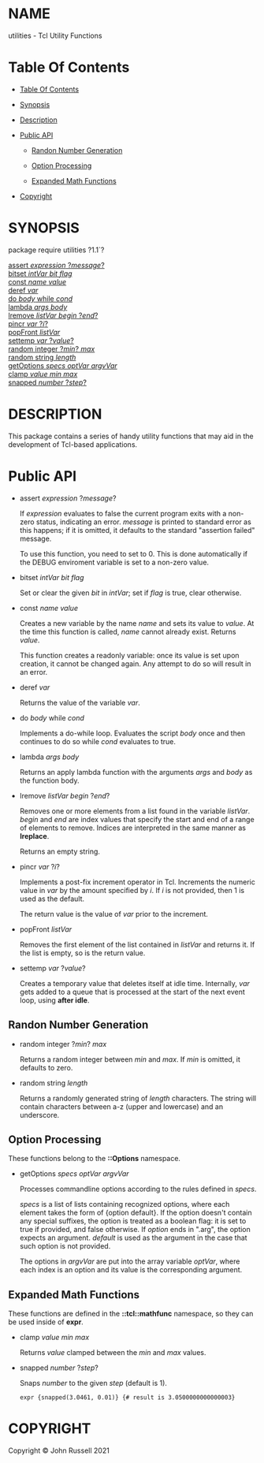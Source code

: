 
[//000000001]: # (utilities \- Tcl Utility Functions)
[//000000002]: # (Generated from file '' by tcllib/doctools with format 'markdown')
[//000000003]: # (Copyright &copy; John Russell 2021)
[//000000004]: # (utilities\(n\) 1\.1  "Tcl Utility Functions")

# NAME

utilities \- Tcl Utility Functions

# <a name='toc'></a>Table Of Contents

  - [Table Of Contents](#toc)

  - [Synopsis](#synopsis)

  - [Description](#section1)

  - [Public API](#section2)

      - [Randon Number Generation](#subsection1)

      - [Option Processing](#subsection2)

      - [Expanded Math Functions](#subsection3)

  - [Copyright](#copyright)

# <a name='synopsis'></a>SYNOPSIS

package require utilities ?1\.1\`?  

[assert *expression* ?*message*?](#1)  
[bitset *intVar* *bit* *flag*](#2)  
[const *name* *value*](#3)  
[deref *var*](#4)  
[do *body* while *cond*](#5)  
[lambda *args* *body*](#6)  
[lremove *listVar* *begin* ?*end*?](#7)  
[pincr *var* ?*i*?](#8)  
[popFront *listVar*](#9)  
[settemp *var* ?*value*?](#10)  
[random integer ?*min*? *max*](#11)  
[random string *length*](#12)  
[getOptions *specs* *optVar* *argvVar*](#13)  
[clamp *value* *min* *max*](#14)  
[snapped *number* ?*step*?](#15)  

# <a name='description'></a>DESCRIPTION

This package contains a series of handy utility functions that may aid in the
development of Tcl\-based applications\.

# <a name='section2'></a>Public API

  - <a name='1'></a>assert *expression* ?*message*?

    If *expression* evaluates to false the current program exits with a
    non\-zero status, indicating an error\. *message* is printed to standard
    error as this happens; if it is omitted, it defaults to the standard
    "assertion failed" message\.

    To use this function, you need to set to 0\. This is done automatically if
    the DEBUG enviroment variable is set to a non\-zero value\.

  - <a name='2'></a>bitset *intVar* *bit* *flag*

    Set or clear the given *bit* in *intVar*; set if *flag* is true, clear
    otherwise\.

  - <a name='3'></a>const *name* *value*

    Creates a new variable by the name *name* and sets its value to *value*\.
    At the time this function is called, *name* cannot already exist\. Returns
    *value*\.

    This function creates a readonly variable: once its value is set upon
    creation, it cannot be changed again\. Any attempt to do so will result in an
    error\.

  - <a name='4'></a>deref *var*

    Returns the value of the variable *var*\.

  - <a name='5'></a>do *body* while *cond*

    Implements a do\-while loop\. Evaluates the script *body* once and then
    continues to do so while *cond* evaluates to true\.

  - <a name='6'></a>lambda *args* *body*

    Returns an apply lambda function with the arguments *args* and *body* as
    the function body\.

  - <a name='7'></a>lremove *listVar* *begin* ?*end*?

    Removes one or more elements from a list found in the variable *listVar*\.
    *begin* and *end* are index values that specify the start and end of a
    range of elements to remove\. Indices are interpreted in the same manner as
    __lreplace__\.

    Returns an empty string\.

  - <a name='8'></a>pincr *var* ?*i*?

    Implements a post\-fix increment operator in Tcl\. Increments the numeric
    value in *var* by the amount specified by *i*\. If *i* is not provided,
    then 1 is used as the default\.

    The return value is the value of *var* prior to the increment\.

  - <a name='9'></a>popFront *listVar*

    Removes the first element of the list contained in *listVar* and returns
    it\. If the list is empty, so is the return value\.

  - <a name='10'></a>settemp *var* ?*value*?

    Creates a temporary value that deletes itself at idle time\. Internally,
    *var* gets added to a queue that is processed at the start of the next
    event loop, using __after idle__\.

## <a name='subsection1'></a>Randon Number Generation

  - <a name='11'></a>random integer ?*min*? *max*

    Returns a random integer between *min* and *max*\. If *min* is omitted,
    it defaults to zero\.

  - <a name='12'></a>random string *length*

    Returns a randomly generated string of *length* characters\. The string
    will contain characters between a\-z \(upper and lowercase\) and an underscore\.

## <a name='subsection2'></a>Option Processing

These functions belong to the __::Options__ namespace\.

  - <a name='13'></a>getOptions *specs* *optVar* *argvVar*

    Processes commandline options according to the rules defined in *specs*\.

    *specs* is a list of lists containing recognized options, where each
    element takes the form of \{option default\}\. If the option doesn't contain
    any special suffixes, the option is treated as a boolean flag: it is set to
    true if provided, and false otherwise\. If *option* ends in "\.arg", the
    option expects an argument\. *default* is used as the argument in the case
    that such option is not provided\.

    The options in *argvVar* are put into the array variable *optVar*, where
    each index is an option and its value is the corresponding argument\.

## <a name='subsection3'></a>Expanded Math Functions

These functions are defined in the __::tcl::mathfunc__ namespace, so they
can be used inside of __expr__\.

  - <a name='14'></a>clamp *value* *min* *max*

    Returns *value* clamped between the *min* and *max* values\.

  - <a name='15'></a>snapped *number* ?*step*?

    Snaps *number* to the given *step* \(default is 1\)\.

        expr {snapped(3.0461, 0.01)} {# result is 3.0500000000000003}

# <a name='copyright'></a>COPYRIGHT

Copyright &copy; John Russell 2021

